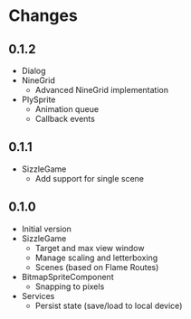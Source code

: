 # Changes


## 0.1.2

- Dialog
- NineGrid
  - Advanced NineGrid implementation
- PlySprite
  - Animation queue
  - Callback events


## 0.1.1

- SizzleGame
  - Add support for single scene


## 0.1.0

- Initial version
- SizzleGame
  - Target and max view window
  - Manage scaling and letterboxing
  - Scenes (based on Flame Routes)
- BitmapSpriteComponent
  - Snapping to pixels
- Services
  - Persist state (save/load to local device)
